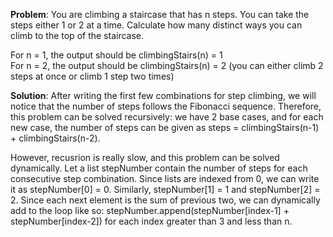 **Problem**: You are climbing a staircase that has n steps. You can take the steps either 1 or 2 at a time. Calculate how many distinct ways you can climb to the top of the staircase.

For n = 1, the output should be climbingStairs(n) = 1  
For n = 2, the output should be climbingStairs(n) = 2 (you can either climb 2 steps at once or climb 1 step two times)

**Solution**: After writing the first few combinations for step climbing, we will notice that the number of steps follows the Fibonacci sequence. Therefore, this problem can be solved recursively: we have 2 base cases, and for each new case, the number of steps can be given as steps = climbingStairs(n-1) + climbingStairs(n-2).

However, recusrion is really slow, and this problem can be solved dynamically. Let a list stepNumber contain the number of steps for each consecutive step combination. Since lists are indexed from 0, we can write it as stepNumber[0] = 0. Similarly, stepNumber[1] = 1 and stepNumber[2] = 2. Since each next element is the sum of previous two, we can dynamically add to the loop like so: stepNumber.append(stepNumber[index-1] + stepNumber[index-2]) for each index greater than 3 and less than n.
